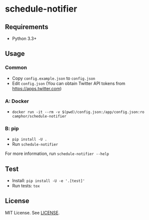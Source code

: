 # schedule-notifier

## Requirements
* Python 3.3+

## Usage
### Common
* Copy `config.example.json` to `config.json`
* Edit `config.json` (You can obtain Twitter API tokens from https://apps.twitter.com)

### A: Docker
* `docker run -it --rm -v $(pwd)/config.json:/app/config.json:ro camphor/schedule-notifier`

### B: pip
* `pip install -U .`
* Run `schedule-notifier`

For more information, run `schedule-notifier --help`

## Test
* Install: `pip install -U -e '.[test]'`
* Run tests: `tox`

## License
MIT License. See [LICENSE](LICENSE).
